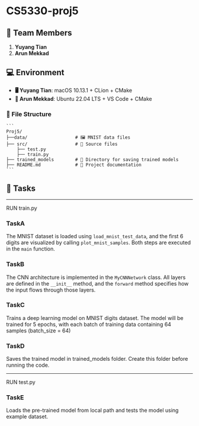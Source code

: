 # CS5330-proj5
## 👥 Team Members

1. **Yuyang Tian**
2. **Arun Mekkad**

## 💻 Environment

- **🖥️ Yuyang Tian**: macOS 10.13.1 + CLion + CMake
- **🐧 Arun Mekkad**: Ubuntu 22.04 LTS + VS Code + CMake

### 📂 File Structure
    ```
    Proj5/
    ├──data/                  # 🖼️ MNIST data files
    ├── src/                  # 📁 Source files
        ├── test.py
        ├── train.py 
    ├── trained_models        # 📁 Directory for saving trained models
    ├── README.md             # 📖 Project documentation
    ```

## 📌 Tasks

-------------------------------------------------------------------------------------------------------------------
RUN train.py 

### TaskA 

The MNIST dataset is loaded using `load_mnist_test_data`, and the first 6 digits are visualized by calling `plot_mnist_samples`. Both steps are executed in the `main` function.

### TaskB

The CNN architecture is implemented in the `MyCNNNetwork` class. All layers are defined in the `__init__` method, and the `forward` method specifies how the input flows through those layers.

### TaskC

Trains a deep learning model on MNIST digits dataset. The model will be trained for 5 epochs, with each batch of training data containing 64 samples (batch_size = 64)

### TaskD

Saves the trained model in trained_models folder. Create this folder before running the code.

-------------------------------------------------------------------------------------------------------------------
RUN test.py

### TaskE

Loads the pre-trained model from local path and tests the model using example dataset.